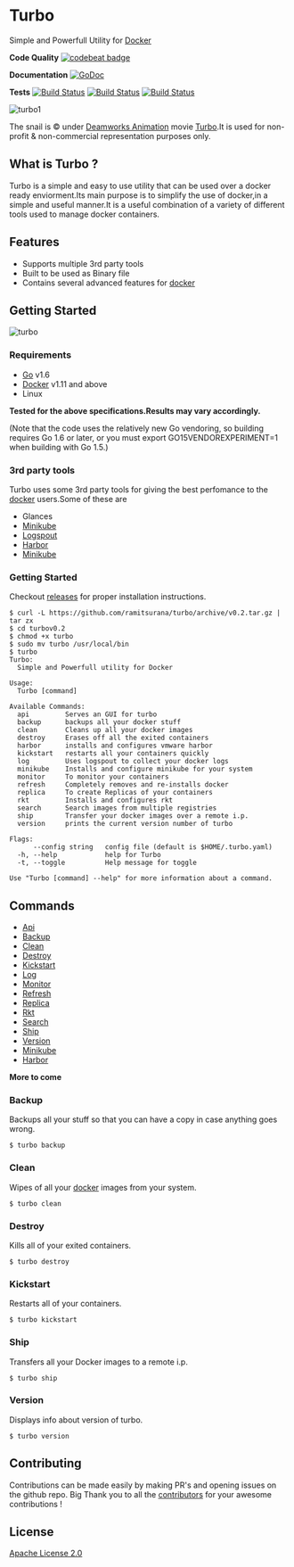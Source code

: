 # Turbo 

Simple and Powerfull Utility for [Docker][1]

**Code Quality** 
[![codebeat badge](https://codebeat.co/badges/e7fce2e3-69e8-451e-b9ba-de3d39b1da28)](https://codebeat.co/projects/github-com-ramitsurana-turbo)

**Documentation**
[![GoDoc](https://godoc.org/github.com/ramitsurana/turbo?status.svg)](https://godoc.org/github.com/ramitsurana/turbo)

**Tests**
[![Build Status](https://travis-ci.org/ramitsurana/turbo.svg?branch=master)](https://travis-ci.org/ramitsurana/turbo)
[![Build Status](https://drone.io/github.com/ramitsurana/turbo/status.png)](https://drone.io/github.com/ramitsurana/turbo/latest)
[![Build Status](https://semaphoreci.com/api/v1/ramitsurana/turbo/branches/master/badge.svg)](https://semaphoreci.com/ramitsurana/turbo)

![turbo1](https://cloud.githubusercontent.com/assets/8342133/16713587/95b469bc-46ca-11e6-8fb3-e56c7ce7d19d.png)

The snail is &copy; under [Deamworks Animation](http://www.dreamworksanimation.com/) movie [Turbo](https://en.wikipedia.org/wiki/Turbo_(film)).It is used for non-profit & non-commercial representation purposes only.

## What is Turbo ?

Turbo is a simple and easy to use utility that can be used over a docker ready enviorment.Its main purpose is to simplify the use of docker,in a simple and useful manner.It is a useful combination of a variety of different tools used to manage docker containers.

## Features

* Supports multiple 3rd party tools
* Built to be used as Binary file
* Contains several advanced features for [docker][1]


## Getting Started

![turbo](https://cloud.githubusercontent.com/assets/8342133/16805119/72fd724c-492c-11e6-9da1-6151a70df1d4.gif)

### Requirements

* [Go](http://golang.org) v1.6
* [Docker][1] v1.11 and above
* Linux 

**Tested for the above specifications.Results may vary accordingly.**

(Note that the code uses the relatively new Go vendoring, so building requires Go 1.6 or later, or you must export GO15VENDOREXPERIMENT=1 when building with Go 1.5.) 

### 3rd party tools

Turbo uses some 3rd party tools for giving the best perfomance to the [docker][1] users.Some of these are

* Glances
* [Minikube][4]
* [Logspout][5]
* [Harbor][6]
* [Minikube][7]

### Getting Started

Checkout [releases](https://github.com/ramitsurana/turbo/releases) for proper installation instructions.

````
$ curl -L https://github.com/ramitsurana/turbo/archive/v0.2.tar.gz | tar zx
$ cd turbov0.2 
$ chmod +x turbo
$ sudo mv turbo /usr/local/bin
$ turbo
Turbo:
  Simple and Powerfull utility for Docker

Usage:
  Turbo [command]

Available Commands:
  api         Serves an GUI for turbo
  backup      backups all your docker stuff
  clean       Cleans up all your docker images
  destroy     Erases off all the exited containers
  harbor      installs and configures vmware harbor
  kickstart   restarts all your containers quickly
  log         Uses logspout to collect your docker logs
  minikube    Installs and configure minikube for your system
  monitor     To monitor your containers
  refresh     Completely removes and re-installs docker
  replica     To create Replicas of your containers
  rkt         Installs and configures rkt
  search      Search images from multiple registries
  ship        Transfer your docker images over a remote i.p.
  version     prints the current version number of turbo

Flags:
      --config string   config file (default is $HOME/.turbo.yaml)
  -h, --help            help for Turbo
  -t, --toggle          Help message for toggle

Use "Turbo [command] --help" for more information about a command.

````

## Commands

* [Api](#api)
* [Backup](#backup)
* [Clean](#clean)
* [Destroy](#destroy)
* [Kickstart](#kickstart)
* [Log](#log)
* [Monitor](#monitor)
* [Refresh](#refresh)
* [Replica](#replica)
* [Rkt](#rkt)
* [Search](#search)
* [Ship](#ship)
* [Version](#version)
* [Minikube](#minikube)
* [Harbor](#harbor)


**More to come**

### Backup

Backups all your stuff so that you can have a copy in case anything goes wrong.

````
$ turbo backup
````

### Clean

Wipes of all your [docker][1] images from your system.

````
$ turbo clean
````

### Destroy

Kills all of your exited containers.

````
$ turbo destroy
````

### Kickstart 

Restarts all of your containers.

````
$ turbo kickstart
````

### Ship

Transfers all your Docker images to a remote i.p.

````
$ turbo ship
````

### Version

Displays info about version of turbo.

````
$ turbo version
````

## Contributing

Contributions can be made easily by making PR's and opening issues on the github repo.
Big Thank you to all the [contributors][3] for your awesome contributions !

## License

[Apache License 2.0](LICENSE)

[1]: http://docker.com
[2]: http://ramitsurana.github.io/turbo
[3]: https://github.com/ramitsurana/turbo/graphs/contributors
[4]: http://github.com/kubernetes/minikube
[5]: https://github.com/gliderlabs/logspout
[6]: https://github.com/vmware/harbor
[7]: https://github.com/kubernetes/minikube
